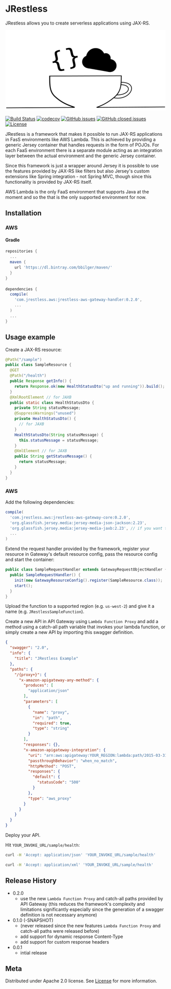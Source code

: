 # JRestless

JRestless allows you to create serverless applications using JAX-RS.

![](jrestless_512_256.png)

[![Build Status](https://img.shields.io/travis/bbilger/jrestless.svg?maxAge=60&style=flat-square)](https://travis-ci.org/bbilger/jrestless)
[![codecov](https://img.shields.io/codecov/c/github/bbilger/jrestless.svg?maxAge=60&style=flat-square)](https://codecov.io/gh/bbilger/jrestless)
[![GitHub issues](https://img.shields.io/github/issues/bbilger/jrestless.svg?maxAge=60&style=flat-square)](https://github.com/bbilger/jrestless/issues)
[![GitHub closed issues](https://img.shields.io/github/issues-closed/bbilger/jrestless.svg?maxAge=60&style=flat-square)](https://github.com/bbilger/jrestless/issues?q=is%3Aissue+is%3Aclosed)
[![License](https://img.shields.io/github/license/bbilger/jrestless.svg?maxAge=60&style=flat-square)](https://github.com/bbilger/jrestless/blob/master/LICENSE)

JRestless is a framework that makes it possible to run JAX-RS applications in FasS environments like AWS Lambda. This is achieved by providing a generic Jersey container that handles requests in the form of POJOs. For each FaaS environment there is a separate module acting as an integration layer between the actual environment and the generic Jersey container.

Since this framework is just a wrapper around Jersey it is possible to use the features provided by JAX-RS like filters but also Jersey's custom extensions like Spring integration - not Spring MVC, though since this functionality is provided by JAX-RS itself.

AWS Lambda is the only FaaS environment that supports Java at the moment and so the that is the only supported environment for now.

## Installation

### AWS

#### Gradle

```gradle
repositories {
  ...
  maven {
    url 'https://dl.bintray.com/bbilger/maven/'
  }
}

dependencies {
  compile(
    'com.jrestless.aws:jrestless-aws-gateway-handler:0.2.0',
    ...
  )
  ...
}
```

## Usage example

Create a JAX-RS resource:

```java
@Path("/sample")
public class SampleResource {
  @GET
  @Path("/health")
  public Response getInfo() {
    return Response.ok(new HealthStatusDto("up and running")).build();
  }
  @XmlRootElement // for JAXB
  public static class HealthStatusDto {
    private String statusMessage;
    @SuppressWarnings("unused")
    private HealthStatusDto() {
      // for JAXB
    }
    HealthStatusDto(String statusMessage) {
      this.statusMessage = statusMessage;
    }
    @XmlElement // for JAXB
    public String getStatusMessage() {
      return statusMessage;
    }
  }
}
```

### AWS

Add the following dependencies:
```gradle
compile(
  'com.jrestless.aws:jrestless-aws-gateway-core:0.2.0',
  'org.glassfish.jersey.media:jersey-media-json-jackson:2.23',
  'org.glassfish.jersey.media:jersey-media-jaxb:2.23', // if you want to use JAXB
  ...
)
```

Extend the request handler provided by the framework, register your resource in Gateway's default resource config, pass the resource config and start the container:

```java
public class SampleRequestHandler extends GatewayRequestObjectHandler {
  public SampleRequestHandler() {
    init(new GatewayResourceConfig().register(SampleResource.class));
    start();
  }
}
```

Upload the function to a supported region (e.g. `us-west-2`) and give it a name (e.g. `JRestlessSampleFunction`).

Create a new API in API Gateway using `Lambda Function Proxy` and add a method using a catch-all path variable that invokes your lambda function, or simply create a new API by importing this swagger definition.

```json
{
  "swagger": "2.0",
  "info": {
    "title": "JRestless Example"
  },
  "paths": {
    "/{proxy+}": {
      "x-amazon-apigateway-any-method": {
        "produces": [
          "application/json"
        ],
        "parameters": [
          {
            "name": "proxy",
            "in": "path",
            "required": true,
            "type": "string"
          }
        ],
        "responses": {},
        "x-amazon-apigateway-integration": {
          "uri": "arn:aws:apigateway:YOUR_REGION:lambda:path/2015-03-31/functions/arn:aws:lambda:YOUR_REGION:YOUR_ID:function:MyFunction/YOUR_FUNCTION_NAME",
          "passthroughBehavior": "when_no_match",
          "httpMethod": "POST",
          "responses": {
            "default": {
              "statusCode": "500"
            }
          },
          "type": "aws_proxy"
        }
      }
    }
  }
}
```

Deploy your API.

Hit `YOUR_INVOKE_URL/sample/health`:

```sh
curl -H 'Accept: application/json' 'YOUR_INVOKE_URL/sample/health'
```

```sh
curl -H 'Accept: application/xml' 'YOUR_INVOKE_URL/sample/health'
```

## Release History

* 0.2.0 
  * use the new `Lambda Function Proxy` and catch-all paths provided by API Gateway (this reduces the framework's complexity and limitations significantly especially since the generation of a swagger definition is not necessary anymore)
* 0.1.0 (-SNAPSHOT)
  * (never released since the new features `Lambda Function Proxy` and catch-all paths were released before)
  * add support for dynamic response Content-Type
  * add support for custom response headers
* 0.0.1
  * intial release
  
## Meta 

Distributed under Apache 2.0 license. See [License](https://github.com/bbilger/jrestless/blob/master/LICENSE) for more information.
